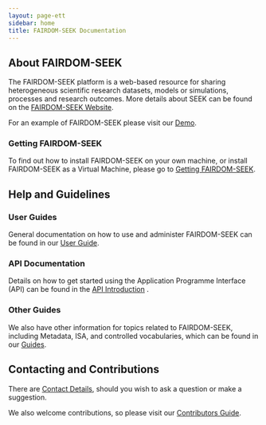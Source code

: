 ```yaml
---
layout: page-ett
sidebar: home
title: FAIRDOM-SEEK Documentation
---
```


## About FAIRDOM-SEEK

The FAIRDOM-SEEK platform is a web-based resource for sharing heterogeneous scientific research datasets, 
models or simulations, processes and research outcomes. More details about SEEK can be found on the [FAIRDOM-SEEK Website](https://seek4science.org).

For an example of FAIRDOM-SEEK please visit our [Demo](https://demo.seek4science.org).

### Getting FAIRDOM-SEEK

To find out how to install FAIRDOM-SEEK on your own machine, or install FAIRDOM-SEEK as a Virtual Machine, please go to [Getting FAIRDOM-SEEK](/get-seek).

## Help and Guidelines

### User Guides

General documentation on how to use and administer FAIRDOM-SEEK can be found in our [<i class="fa-solid fa-user-group fa-1x"></i> <i class="fa-solid fa-book fa-1x"></i> User Guide](/help/user-guide/).

### API Documentation

Details on how to get started using the Application Programme Interface (API) can be found in the [API Introduction](/help/user-guide/api) .

### Other Guides

We also have other information for topics related to FAIRDOM-SEEK, including Metadata, ISA, and controlled vocabularies, which can be found
in our [Guides](/help/).

## Contacting and Contributions

There are [Contact Details](/contacting-us), should you wish to ask a question or make a suggestion.

We also welcome contributions, so please visit our [Contributors Guide](/contributing).
